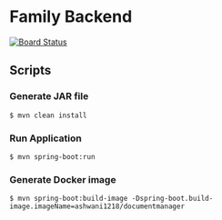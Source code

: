 # Family Backend
[![Board Status](https://dev.azure.com/ashwanipandey1218/a5973fe0-3b6f-49fb-9ac0-e39dfa5661b0/29070de2-a313-4e71-b09f-60a3cc62708e/_apis/work/boardbadge/19be1cc3-91a2-4eab-98af-8a9dab5f8c0d)](https://dev.azure.com/ashwanipandey1218/a5973fe0-3b6f-49fb-9ac0-e39dfa5661b0/_boards/board/t/29070de2-a313-4e71-b09f-60a3cc62708e/Microsoft.RequirementCategory/)
## Scripts

### Generate JAR file 
```$ mvn clean install```

### Run Application 
```$ mvn spring-boot:run```

### Generate Docker image 
```$ mvn spring-boot:build-image -Dspring-boot.build-image.imageName=ashwani1218/documentmanager```
